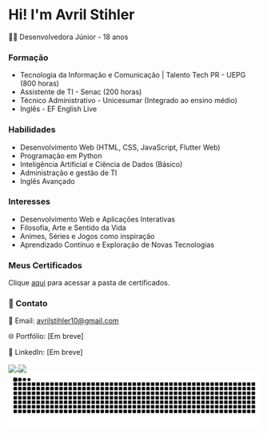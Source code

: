 #   Hi! I'm Avril Stihler

👩‍💻 Desenvolvedora Júnior - 18 anos

### Formação

- Tecnologia da Informação e Comunicação | Talento Tech PR - UEPG (800 horas)
- Assistente de TI - Senac (200 horas)
- Técnico Administrativo - Unicesumar (Integrado ao ensino médio)
- Inglês - EF English Live

### Habilidades

- Desenvolvimento Web (HTML, CSS, JavaScript, Flutter Web)
- Programação em Python
- Inteligência Artificial e Ciência de Dados (Básico)
- Administração e gestão de TI
- Inglês Avançado

### Interesses

- Desenvolvimento Web e Aplicações Interativas
- Filosofia, Arte e Sentido da Vida
- Animes, Séries e Jogos como inspiração
- Aprendizado Contínuo e Exploração de Novas Tecnologias

### Meus Certificados

Clique [aqui](./Certificados) para acessar a pasta de certificados.


### 📌 Contato

📧 Email: avrilstihler10@gmail.com

🌐 Portfólio: [Em breve]

💼 LinkedIn: [Em breve]

<a href= "https://github.com/avrilstihler/github-readme-stats">
  <img height=150 align="center" src="https://github-readme-stats.vercel.app/api?username=avrilstihler&show_icons=true&theme=github_dark_dimmed" />
</a>
<a href="https://github.com/avrilstihler/convoychat">
  <img height=150 align="center" src="https://github-readme-stats.vercel.app/api/top-langs?username=avrilstihler&layout=compact&langs_count=8&card_width=320&theme=github_dark_dimmed" />
</a>

<picture align="center">
  <source media="(prefers-color-scheme: dark)" srcset="https://raw.githubusercontent.com/avrilstihler/avrilstihler/output/github-contribution-grid-snake-dark.svg">
  <source media="(prefers-color-scheme: light)" srcset="https://raw.githubusercontent.com/avrilstihler/avrilstihler/output/github-contribution-grid-snake-dark.svg">
  <img align="center" alt="github contribution grid snake animation" src="https://raw.githubusercontent.com/avrilstihler/avrilstihler/output/github-contribution-grid-snake.svg">
</picture>
